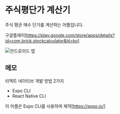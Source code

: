 # 주식평단가 계산기
주식 평균 매수 단가를 계산하는 어플입니다.

구글플레이[https://play.google.com/store/apps/details?id=com.brick.stockcalculator&hl=ko]

![안드로이드 앱](https://play-lh.googleusercontent.com/zFHnfcL81ttcAzr_Bt1Ph-9LaMn1wTcBTArS_051oCZ6N9kykqL371Y0xvtMXAWNXQ=w2560-h1305-rw)

## 메모
리엑트 네이티브 개발 방법 2가지  
- Expo CLI  
- React Native CLI

이 어플은 Expo CLI를 사용하여 제작[https://expo.io/]


